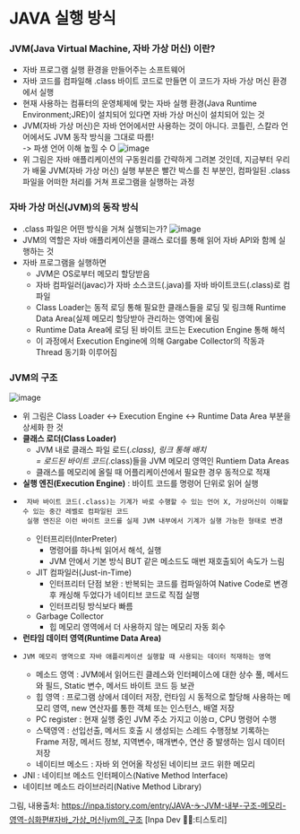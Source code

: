 # JAVA 실행 방식
### JVM(Java Virtual Machine, 자바 가상 머신) 이란?
  - 자바 프로그램 실행 환경을 만들어주는 소프트웨어
  - 자바 코드를 컴파일해 .class 바이트 코드로 만들면 이 코드가 자바 가상 머신 환경에서 실행
  - 현재 사용하는 컴퓨터의 운영체제에 맞는 자바 실행 환경(Java Runtime Environment;JRE)이 설치되어 있다면 자바 가상 머신이 설치되어 있는 것
  - JVM(자바 가상 머신)은 자바 언어에서만 사용하는 것이 아니다. 코틀린, 스칼라 언어에서도 JVM 동작 방식을 그대로 따름!   
    -> 파생 언어 이해 높힐 수 O
  ![image](https://github.com/user-attachments/assets/e1c35228-8d65-4f1f-991a-2c47dc83c337)
  - 위 그림은 자바 애플리케이션의 구동원리를 간략하게 그려본 것인데, 지금부터 우리가 배울 JVM(자바 가상 머신) 실행 부분은 빨간 박스를 친 부분인, 컴파일된 .class 파일을 어떠한 처리를 거쳐 프로그램을 실행하는 과정
   
### 자바 가상 머신(JVM)의 동작 방식
  - .class 파일은 어떤 방식을 거쳐 실행되는가?
  ![image](https://github.com/user-attachments/assets/c89780cf-79b2-4427-8340-98cb7e1035c5)
  - JVM의 역할은 자바 애플리케이션을 클래스 로더를 통해 읽어 자바 API와 함께 실행하는 것
  - 자바 프로그램을 실행하면
     - JVM은 OS로부터 메모리 할당받음
     - 자바 컴파일러(javac)가 자바 소스코드(.java)를 자바 바이트코드(.class)로 컴파일
     - Class Loader는 동적 로딩 통해 필요한 클래스들을 로딩 및 링크해 Runtime Data Area(실제 메모리 할당받아 관리하는 영역)에 올림
     - Runtime Data Area에 로딩 된 바이트 코드는 Execution Engine 통해 해석
     - 이 과정에서 Execution Engine에 의해 Gargabe Collector의 작동과 Thread 동기화 이루어짐
### JVM의 구조
  ![image](https://github.com/user-attachments/assets/b96a99f0-7498-40d4-9667-cfd76376dad5)
  - 위 그림은 Class Loader <-> Execution Engine <-> Runtime Data Area 부분을 상세화 한 것
  - **클래스 로더(Class Loader)**
      - JVM 내로 클래스 파일 로드(*.class), 링크 통해 배치   
        = 로드된 바이트 코드(*.class)들을 JVM 메모리 영역인 Runtiem Data Areas
      - 클래스를 메모리에 올릴 때 어플리케이션에서 필요한 경우 동적으로 적재
  - **실행 엔진(Execution Engine)** : 바이트 코드를 명령어 단위로 읽어 실행
  -      자바 바이트 코드(.class)는 기계가 바로 수행할 수 있는 언어 X, 가상머신이 이해할 수 있는 중간 레벨로 컴파일된 코드
         실행 엔진은 이런 바이트 코드를 실제 JVM 내부에서 기계가 실행 가능한 형태로 변경
     - 인터프리터(InterPreter)
         - 명령어를 하나씩 읽어서 해석, 실행
         - JVM 안에서 기본 방식 BUT 같은 메소드도 매번 재호출되어 속도가 느림
     - JIT 컴파일러(Just-in-Time)
         - 인터프리터 단점 보완 : 반복되는 코드를 컴파일하여 Native Code로 변경 후 캐싱해 두었다가 네이티브 코드로 직접 실행
         - 인터프리팅 방식보다 빠름
     - Garbage Collector
         - 힙 메모리 영역에서 더 사용하지 않는 메모리 자동 회수
  - **런타임 데이터 영역(Runtime Data Area)**
  -     JVM 메모리 영역으로 자바 애플리케이션 실행할 때 사용되는 데이터 적재하는 영역
     - 메소드 영역 : JVM에서 읽어드린 클레스와 인터페이스에 대한 상수 풀, 메서드와 필드, Static 변수, 메서드 바이트 코드 등 보관
     - 힙 영역 : 프로그램 상에서 데이터 저장, 런타임 시 동적으로 할당해 사용하는 메모리 영역, new 연산자를 통한 객체 또는 인스턴스, 배열 저장
     - PC register : 현재 실행 중인 JVM 주소 가지고 이씅ㅁ, CPU 명령어 수행
     - 스택영역 : 선입선출, 메서드 호출 시 생성되는 스레드 수행정보 기록하는 Frame 저장, 메서드 정보, 지역변수, 매개변수, 연산 중 발생하는 임시 데이터 저장
     - 네이티브 메소드 : 자바 외 언어올 작성된 네이티브 코드 위한 메모리
  - JNI : 네이티브 메소드 인터페이스(Native Method Interface)
  - 네이티브 메소드 라이브러리(Native Method Library)   

  
그림, 내용출처: https://inpa.tistory.com/entry/JAVA-☕-JVM-내부-구조-메모리-영역-심화편#자바_가상_머신jvm의_구조 [Inpa Dev 👨‍💻:티스토리]
